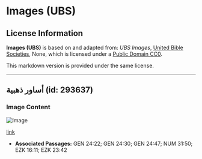 # Images (UBS)

## License Information

**Images (UBS)** is based on and adapted from: _UBS Images_, [United Bible Societies](https://unitedbiblesocieties.org/), None, which is licensed under a [Public Domain CC0](https://creativecommons.org/public-domain/cc0/).

This markdown version is provided under the same license.



--------------------------------

## أساور ذهبية (id: 293637)

### Image Content

![Image](https://cdn.aquifer.bible/aquifer-content/resources/Media/WEB-0532_bracelets_gold.jpg)

[link](https://cdn.aquifer.bible/aquifer-content/resources/Media/WEB-0532_bracelets_gold.jpg)

* **Associated Passages:** GEN 24:22; GEN 24:30; GEN 24:47; NUM 31:50; EZK 16:11; EZK 23:42

